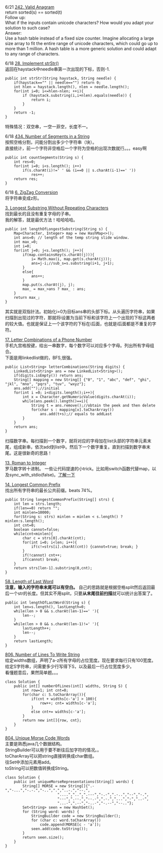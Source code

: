 6/21 [242. Valid Anagram]()<br>
return sorted(s) == sorted(t)<br>
Follow up:<br>
What if the inputs contain unicode characters? How would you adapt your solution to such case?<br>
Answer:<br>
Use a hash table instead of a fixed size counter. Imagine allocating a large size array to fit the entire range of unicode characters, which could go up to more than 1 million. A hash table is a more generic solution and could adapt to any range of characters.

6/18 [28. Implement strStr()](https://leetcode.com/problems/implement-strstr/description/)<br>
返回在haystack中needle串第一次出现的下标，否则-1.<br>
```
public int strStr(String haystack, String needle) {
    if(haystack=="" || needle=="") return 0;
    int hlen = haystack.length(), nlen = needle.length();
    for(int i=0; i<=hlen-nlen; ++i){
        if (haystack.substring(i,i+nlen).equals(needle)) {
            return i;
        }
    }
    return -1;
}
```
特殊情况：双空串，一空一菲空，长度不一。

6/18 [434. Number of Segments in a String](https://leetcode.com/problems/number-of-segments-in-a-string/description/)<br>
按照空格分割，问能分割出多少个字符串（块）。<br>
直接统计，前一个字符非空格后一个字符为空格的出现次数就行。。。easy啊
```
public int countSegments(String s) {
    int res=0;
    for(int i=0; i<s.length(); i++)
        if(s.charAt(i)!=' ' && (i==0 || s.charAt(i-1)==' '))
            res++;        
    return res;
}
```
6/18 [6. ZigZag Conversion](https://leetcode.com/problems/zigzag-conversion/solution/)<br>
将字符串变成z形。


[3. Longest Substring Without Repeating Characters](https://leetcode.com/problems/longest-substring-without-repeating-characters/description/)<br>
找到最长的且没有重复字母的子串。<br>
我的解答，就是最优方法！哈哈哈哈。<br>
```
public int lengthOfLongestSubstring(String s) {
    Map<Character, Integer> map = new HashMap<>();
    int ans=0; // length of the temp string slide window. 
    int max_=0;
    int i=0;
    for(int j=0; j<s.length(); j++){
        if(map.containsKey(s.charAt(j))){
            i= Math.max(i, map.get(s.charAt(j)));
            ans=j-i;//sub_s=s.substring(i+1, j+1);
        }
        else{
            ans++;
        }
        map.put(s.charAt(j), j);
        max_ = max_>ans ? max_ : ans;
    }
    return max_;
}
```
其实就是双指针法。初始化i=0为目标ans串的头部下标。从头遍历字符串，如果扫描到出现过的字符，那就将i设置为当前下标和该字符上一个出现的下标这两者的较大值。也就是保证上一个该字符的下标在i后面，也就是i后面都是不重复的字符。

[17. Letter Combinations of a Phone Number](https://leetcode.com/problems/letter-combinations-of-a-phone-number/discuss/8064/My-java-solution-with-FIFO-queue)<br>
手机九宫格按键，给出一串数字，每个数字可以对应多个字母。列出所有字母组合。<br>
下面是用linkedlist做的，BFS,很强。
```
public List<String> letterCombinations(String digits) {
	LinkedList<String> ans = new LinkedList<String>();
	if(digits.isEmpty()) return ans;
	String[] mapping = new String[] {"0", "1", "abc", "def", "ghi", "jkl", "mno", "pqrs", "tuv", "wxyz"};
	ans.add("");//initial
	for(int i =0; i<digits.length();i++){
	    int x = Character.getNumericValue(digits.charAt(i));
	    while(ans.peek().length()==i){
	        String t = ans.remove();//obtain the peek and then delete
	        for(char s : mapping[x].toCharArray())
	            ans.add(t+s);// equals to addLast
	    }
	}
	return ans;
}
```
扫描数字串。每扫描到一个数字，就将对应的字母加在list头部的字符串元素末尾，组成新串，依次add到list中。然后下一个数字重复。直到扫描到数字串末尾。这是很新奇的思路！

[13. Roman to Integer]()<br>
罗马数字转十进制。
一些让代码提速的小trick。比如用switch函数代替map，以及sync_with_stdio(false)。[了解一下](https://leetcode.com/submissions/detail/150864113/)

[14. Longest Common Prefix](https://leetcode.com/submissions/detail/150934134/)<br>
找出所有字符串的最长公共前缀。beats 74%。
```
public String longestCommonPrefix(String[] strs) {
    int len = strs.length;
    if(len==0) return "";
    int minlen=10000;
    for(String s: strs) minlen = minlen < s.length() ? minlen:s.length();
    int cnt=0;
    boolean cannot=false;
    while(cnt<minlen){
        char c = strs[0].charAt(cnt);
        for(int i=0; i<len; i++){
            if(c!=strs[i].charAt(cnt)) {cannot=true; break; }
        }
        if(!cannot) cnt++;
        if(cannot) break;
    }
    return strs[len-1].substring(0,cnt);
}
```

[58. Length of Last Word](https://leetcode.com/problems/length-of-last-word/submissions/1)<br>
**注意，输入的字符串末尾可以有空白。**
自己的思路就是根据空格split然后返回最后一个str的长度。但其实不用split，只要**从末尾往前扫描**就可以统计出答案了。
```
public int lengthOfLastWord(String s) {
    int len=s.length(), lastLength=0;
    while(len > 0 && s.charAt(len-1)==' '){
        len--;
    }
    while(len > 0 && s.charAt(len-1)!=' '){
        lastLength++;
        len--;
    }
    return lastLength;
}
```
[806. Number of Lines To Write String](https://leetcode.com/problems/number-of-lines-to-write-string/description/)<br>
给定widths数组，声明了a-z所有字母的占位宽度。现在要求每行只有100宽度。给定S字符串，问需要多少行写得下S，以及最后一行占位宽度多少。<br>
看懂题意后，果然简单题。。。
```
class Solution {
    public int[] numberOfLines(int[] widths, String S) {
        int row=1; int cnt=0;
        for(char c: S.toCharArray()){
            if(cnt + widths[c-'a'] > 100){
                row++; cnt= widths[c-'a'];
            }
            else cnt+= widths[c-'a'];
        }
        return new int[]{row, cnt};
    }
}
```
[804. Unique Morse Code Words](https://leetcode.com/problems/unique-morse-code-words/description/)<br>
主要是熟悉java几个数据结构。<br>
StringBuilder可以用于要不断往后加字符的情况。。<br>
toCharArray可以把string直接转换成char数组。<br>
往Set中添加元素用add。<br>
toString可以把数值转换成String。
```
class Solution {
    public int uniqueMorseRepresentations(String[] words) {
        String[] MORSE = new String[]{".-","-...","-.-.","-..",".","..-.","--.",
                        "....","..",".---","-.-",".-..","--","-.",
                        "---",".--.","--.-",".-.","...","-","..-",
                        "...-",".--","-..-","-.--","--.."};
        Set<String> seen = new HashSet();
        for (String word: words) {
            StringBuilder code = new StringBuilder();
            for (char c: word.toCharArray())
                code.append(MORSE[c - 'a']);
            seen.add(code.toString());
        }
        return seen.size();
    }
}
```